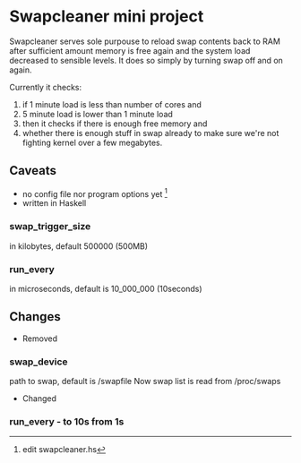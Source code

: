 # Swapcleaner mini project

Swapcleaner serves sole purpouse to reload swap contents back to RAM after
sufficient amount memory is free again and the system load decreased to
sensible levels. It does so simply by turning swap off and on again.

Currently it checks:
1. if 1 minute load is less than number of cores and
2. 5 minute load is lower than 1 minute load
3. then it checks if there is enough free memory and
4. whether there is enough stuff in swap already to make sure we're not fighting kernel over a few megabytes.

## Caveats
* no config file nor program options yet [^1]
* written in Haskell

[^1]: edit swapcleaner.hs
### swap_trigger_size
in kilobytes, default 500000 (500MB)

### run_every
in microseconds, default is 10_000_000 (10seconds)

## Changes

* Removed
### swap_device
path to swap, default is /swapfile
Now swap list is read from /proc/swaps

* Changed
### run_every - to 10s from 1s
